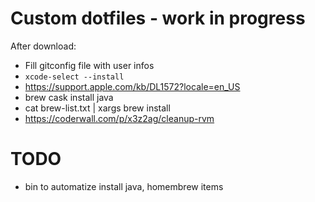 # Custom dotfiles - work in progress


After download:

- Fill gitconfig file with user infos
- `xcode-select --install`
- https://support.apple.com/kb/DL1572?locale=en_US
- brew cask install java
- cat brew-list.txt | xargs brew install
- https://coderwall.com/p/x3z2ag/cleanup-rvm

# TODO
 - bin to automatize install java, homembrew items
